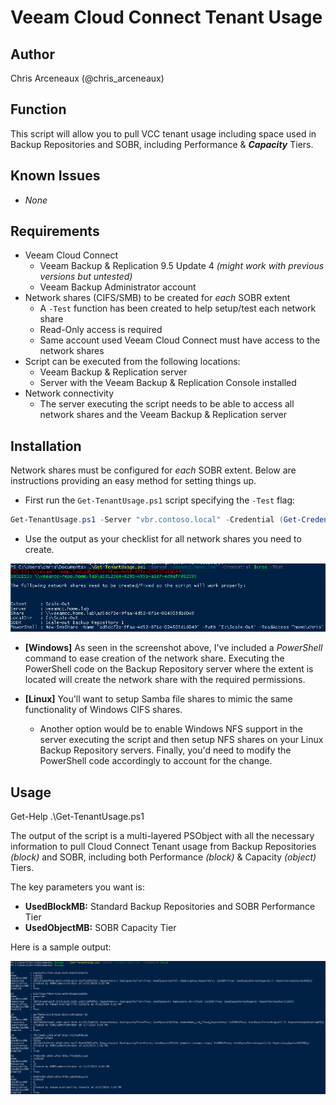 # Veeam Cloud Connect Tenant Usage

## Author

Chris Arceneaux (@chris_arceneaux)

## Function

This script will allow you to pull VCC tenant usage including space used in Backup Repositories and SOBR, including Performance & ***Capacity*** Tiers.

## Known Issues

* _None_

## Requirements

* Veeam Cloud Connect
  * Veeam Backup & Replication 9.5 Update 4 *(might work with previous versions but untested)*
  * Veeam Backup Administrator account
* Network shares (CIFS/SMB) to be created for *each* SOBR extent
  * A `-Test` function has been created to help setup/test each network share
  * Read-Only access is required
  * Same account used Veeam Cloud Connect must have access to the network shares
* Script can be executed from the following locations:
  * Veeam Backup & Replication server
  * Server with the Veeam Backup & Replication Console installed
* Network connectivity
  * The server executing the script needs to be able to access all network shares and the Veeam Backup & Replication server

## Installation

Network shares must be configured for *each* SOBR extent. Below are instructions providing an easy method for setting things up.

* First run the `Get-TenantUsage.ps1` script specifying the `-Test` flag:

```powershell
Get-TenantUsage.ps1 -Server "vbr.contoso.local" -Credential (Get-Credential) -Test
```

* Use the output as your checklist for all network shares you need to create.

![Network Share Test Output](network-share-test-output.png)

* **[Windows]** As seen in the screenshot above, I've included a *PowerShell* command to ease creation of the network share. Executing the PowerShell code on the Backup Repository server where the extent is located will create the network share with the required permissions.

* **[Linux]** You'll want to setup Samba file shares to mimic the same functionality of Windows CIFS shares.
  * Another option would be to enable Windows NFS support in the server executing the script and then setup NFS shares on your Linux Backup Repository servers. Finally, you'd need to modify the PowerShell code accordingly to account for the change.

## Usage

Get-Help .\Get-TenantUsage.ps1

The output of the script is a multi-layered PSObject with all the necessary information to pull Cloud Connect Tenant usage from Backup Repositories *(block)* and SOBR, including both Performance *(block)* & Capacity *(object)* Tiers.

The key parameters you want is:

* **UsedBlockMB:** Standard Backup Repositories and SOBR Performance Tier
* **UsedObjectMB:** SOBR Capacity Tier

Here is a sample output:

![Sample Output](sample-output.png)